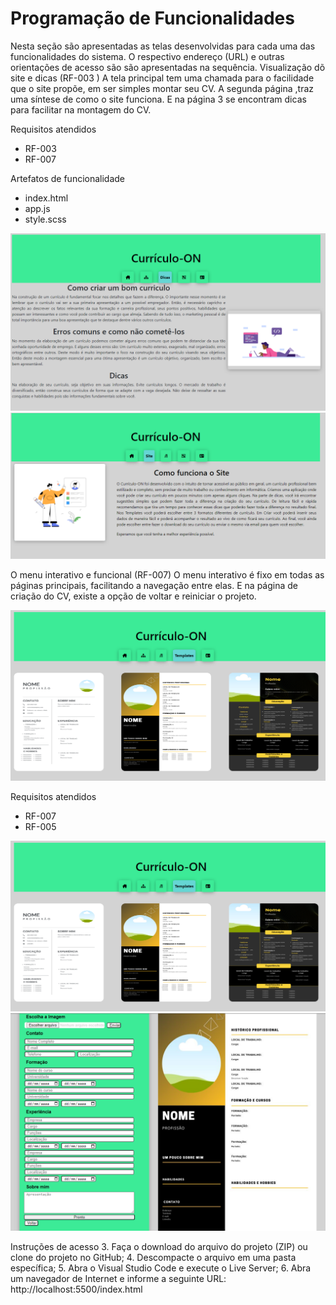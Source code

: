 # Programação de Funcionalidades

Nesta seção são apresentadas as telas desenvolvidas para cada uma das funcionalidades
do sistema. O respectivo endereço (URL) e outras orientações de acesso são são
apresentadas na sequência.
Visualização dõ site e dicas (RF-003 )
A tela principal tem uma chamada para o facilidade que o site propõe, em ser simples montar seu CV. A segunda página ,traz uma síntese de como o site funciona. E na página 3 se encontram dicas para facilitar na montagem do CV.

Requisitos atendidos
  - RF-003
  - RF-007
  
Artefatos de funcionalidade
  - index.html
  - app.js
  - style.scss
 

![Telas](img/dicas1.png) 
![Telas](img/funciona.png)

O menu interativo e funcional (RF-007)
O menu interativo é fixo em todas as páginas principais, facilitando a navegação entre elas. E na página de criação do CV, existe a opção de voltar e reiniciar o projeto.

![Navegador](img/pagTemplates.png)

Requisitos atendidos
  - RF-007
  - RF-005
  
![Menu](img/pagTemplates.png)
![Input](img/input.png)
  
Instruções de acesso
3. Faça o download do arquivo do projeto (ZIP) ou clone do projeto no GitHub;
4. Descompacte o arquivo em uma pasta específica;
5. Abra o Visual Studio Code e execute o Live Server;
6. Abra um navegador de Internet e informe a seguinte URL:
http://localhost:5500/index.html

